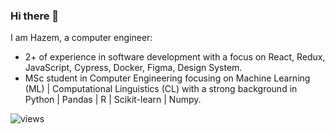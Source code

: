 ### Hi there 👋
I am Hazem, a computer engineer:
*  2+ of experience in software development with a focus on React, Redux, JavaScript, Cypress, Docker, Figma, Design System.
*  MSc student in Computer Engineering focusing on Machine Learning (ML) | Computational Linguistics (CL) with a strong background in Python | Pandas | R | Scikit-learn | Numpy. 

<!--
**hazem94/hazem94** is a ✨ _special_ ✨ repository because its `README.md` (this file) appears on your GitHub profile.

Here are some ideas to get you started:

- 🔭 I’m currently working on ...
- 🌱 I’m currently learning ...
- 👯 I’m looking to collaborate on ...
- 🤔 I’m looking for help with ...
- 💬 Ask me about ...
- 📫 How to reach me: ...
- 😄 Pronouns: ...
- ⚡ Fun fact: ...
-->

![views](https://komarev.com/ghpvc/?username=hazem94)


